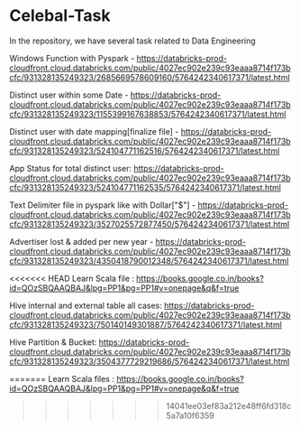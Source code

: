 # Celebal-Task
In the repository, we have several task related to Data Engineering


Windows Function with Pyspark - https://databricks-prod-cloudfront.cloud.databricks.com/public/4027ec902e239c93eaaa8714f173bcfc/931328135249323/2685669578609160/5764242340617371/latest.html


Distinct user within some Date - https://databricks-prod-cloudfront.cloud.databricks.com/public/4027ec902e239c93eaaa8714f173bcfc/931328135249323/1155399167638853/5764242340617371/latest.html

Distinct user with date mapping[finalize file] - https://databricks-prod-cloudfront.cloud.databricks.com/public/4027ec902e239c93eaaa8714f173bcfc/931328135249323/524104771162516/5764242340617371/latest.html 


App Status for total distinct user: https://databricks-prod-cloudfront.cloud.databricks.com/public/4027ec902e239c93eaaa8714f173bcfc/931328135249323/524104771162535/5764242340617371/latest.html

Text Delimiter file in pyspark like with Dollar["$"] -  https://databricks-prod-cloudfront.cloud.databricks.com/public/4027ec902e239c93eaaa8714f173bcfc/931328135249323/3527025572877450/5764242340617371/latest.html


Advertiser lost & added per new year - https://databricks-prod-cloudfront.cloud.databricks.com/public/4027ec902e239c93eaaa8714f173bcfc/931328135249323/4350418790012348/5764242340617371/latest.html

 

<<<<<<< HEAD
Learn Scala file : https://books.google.co.in/books?id=QOzSBQAAQBAJ&lpg=PP1&pg=PP1#v=onepage&q&f=true


Hive internal and external table all cases: https://databricks-prod-cloudfront.cloud.databricks.com/public/4027ec902e239c93eaaa8714f173bcfc/931328135249323/750140149301887/5764242340617371/latest.html

Hive Partition & Bucket: https://databricks-prod-cloudfront.cloud.databricks.com/public/4027ec902e239c93eaaa8714f173bcfc/931328135249323/3504377729219686/5764242340617371/latest.html

=======
Learn Scala files : https://books.google.co.in/books?id=QOzSBQAAQBAJ&lpg=PP1&pg=PP1#v=onepage&q&f=true
>>>>>>> 14041ee03ef83a212e48ff6fd318c5a7a10f6359

